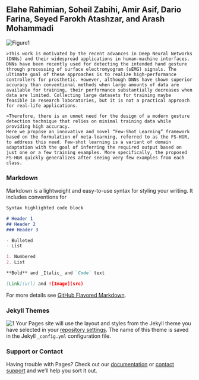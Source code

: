 ## Elahe Rahimian, Soheil Zabihi, Amir Asif, Dario Farina, Seyed Farokh Atashzar, and Arash Mohammadi

![Figure1](https://user-images.githubusercontent.com/50590345/98750785-cf956480-238c-11eb-8449-6b83eabbb26e.jpg)

```
>This work is motivated by the recent advances in Deep Neural Networks (DNNs) and their widespread applications in human-machine interfaces. DNNs have been recently used for detecting the intended hand gesture through processing of surface electromyogram (sEMG) signals. The ultimate goal of these approaches is to realize high-performance controllers for prosthetic. However, although DNNs have shown superior accuracy than conventional methods when large amounts of data are
available for training, their performance substantially decreases when data are limited. Collecting large datasets for training maybe feasible in research laboratories, but it is not a practical approach for real-life applications.

>Therefore, there is an unmet need for the design of a modern gesture detection technique that relies on minimal training data while providing high accuracy.
Here we propose an innovative and novel “Few-Shot Learning” framework based on the formulation of meta-learning, referred to as the FS-HGR, to address this need. Few-shot learning is a variant of domain adaptation with the goal of inferring the required output based on just one or a few training examples. More specifically, the proposed FS-HGR quickly generalizes after seeing very few examples from each class.

```

### Markdown

Markdown is a lightweight and easy-to-use syntax for styling your writing. It includes conventions for

```markdown
Syntax highlighted code block

# Header 1
## Header 2
### Header 3

- Bulleted
- List

1. Numbered
2. List

**Bold** and _Italic_ and `Code` text

[Link](url) and ![Image](src)

```

For more details see [GitHub Flavored Markdown](https://guides.github.com/features/mastering-markdown/).

### Jekyll Themes
![1](https://user-images.githubusercontent.com/50590345/98749392-94456680-2389-11eb-8f71-fbdd01e6d363.jpg)
Your Pages site will use the layout and styles from the Jekyll theme you have selected in your [repository settings](https://github.com/EllaRahimian/Test-one/settings). The name of this theme is saved in the Jekyll `_config.yml` configuration file.

### Support or Contact

Having trouble with Pages? Check out our [documentation](https://docs.github.com/categories/github-pages-basics/) or [contact support](https://github.com/contact) and we’ll help you sort it out.
